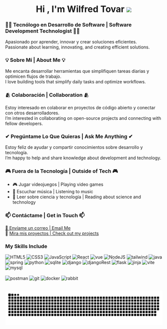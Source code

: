 <h1 align="center"><b>Hi , I'm Wilfred Tovar </b><img src="https://media.giphy.com/media/hvRJCLFzcasrR4ia7z/giphy.gif" width="35"></h1>
<h3 align="center"></h3>

<div align="start">
  <h3>👨‍💻 Tecnólogo en Desarrollo de Software | Software Development Technologist 👨‍💻</h3>
  <p>
    Apasionado por aprender, innovar y crear soluciones eficientes.<br>
    Passionate about learning, innovating, and creating efficient solutions.
  </p>
</div>

<h3>💡 Sobre Mí | About Me 💡</h3>
<p>
  Me encanta desarrollar herramientas que simplifiquen tareas diarias y optimicen flujos de trabajo.<br>
  I love building tools that simplify daily tasks and optimize workflows.
</p>

<h3>🫂 Colaboración | Collaboration 🫂</h3>
<p>
  Estoy interesado en colaborar en proyectos de código abierto y conectar con otros desarrolladores.<br>
  I’m interested in collaborating on open-source projects and connecting with fellow developers.
</p>

<h3>✔ Pregúntame Lo Que Quieras | Ask Me Anything ✔</h3>
<p>
  Estoy feliz de ayudar y compartir conocimientos sobre desarrollo y tecnología.<br>
  I’m happy to help and share knowledge about development and technology.
</p>

<h3>🎮 Fuera de la Tecnología | Outside of Tech 🎮</h3>
<ul>
  <li>🎮 Jugar videojuegos | Playing video games</li>
  <li>🎵 Escuchar música | Listening to music</li>
  <li>📖 Leer sobre ciencia y tecnología | Reading about science and technology</li>
</ul>

<h3>📫 Contáctame | Get in Touch 📫</h3>
<p>
  <a href="mailto:w.tovar@utp.edu.co">📧 Envíame un correo | Email Me</a><br>
  🔗 <a href="https://github.com/Tovar-D3v" target="_blank">Mira mis proyectos | Check out my projects</a>
</p>


<h3 align="start"><b>My Skills Include</b></h3>

<div>
  <img  alt="HTML5" src="https://img.shields.io/badge/html5-%23E34F26.svg?style=for-the-badge&logo=html5&logoColor=white"/>
  <img  alt="CSS3" src="https://img.shields.io/badge/css3-%231572B6.svg?style=for-the-badge&logo=css3&logoColor=white"/>
  <img  alt="JavaScript" src="https://img.shields.io/badge/javascript-%23323330.svg?style=for-the-badge&logo=javascript&logoColor=%23F7DF1E"/>
  <img  alt="React" src="https://img.shields.io/badge/react-%2320232a.svg?style=for-the-badge&logo=react&logoColor=%2361DAFB"/>
  <img  alt="vue" src="https://img.shields.io/badge/Vue.js-35495E?style=for-the-badge&logo=vue.js&logoColor=4FC08D"/> 
  <img  alt="NodeJS" src="https://img.shields.io/badge/node.js-%2343853D.svg?style=for-the-badge&logo=node-dot-js&logoColor=white"/>
  <img  alt="tailwind" src="https://img.shields.io/badge/Tailwind_CSS-38B2AC?style=for-the-badge&logo=tailwind-css&logoColor=white"/>
  <img  alt="java" src ="https://img.shields.io/badge/Java-ED8B00?style=for-the-badge&logo=java&logoColor=white"/>
  <img  alt="spring" src ="https://img.shields.io/badge/Spring-6DB33F?style=for-the-badge&logo=spring&logoColor=white"/>
  <img  alt="python" src ="https://img.shields.io/badge/Python-14354C?style=for-the-badge&logo=python&logoColor=white"/>
  <img  alt="sqlite" src ="https://img.shields.io/badge/sqlite-%2307405e.svg?style=for-the-badge&logo=sqlite&logoColor=white"/>
  <img  alt="django" src ="https://img.shields.io/badge/django-%23092E20.svg?style=for-the-badge&logo=django&logoColor=white"/>
  <img  alt="djangoRest" src ="https://img.shields.io/badge/DJANGO-REST-ff1709?style=for-the-badge&logo=django&logoColor=white&color=ff1709&labelColor=gray"/>
  <img  alt="flask" src ="https://img.shields.io/badge/flask-%23000.svg?style=for-the-badge&logo=flask&logoColor=white"/>
  <img  alt="jinja" src ="https://img.shields.io/badge/jinja-white.svg?style=for-the-badge&logo=jinja&logoColor=black"/>
  <img  alt="vite" src ="https://img.shields.io/badge/vite-%23646CFF.svg?style=for-the-badge&logo=vite&logoColor=white"/>
  <img  alt="mysql" src ="https://img.shields.io/badge/mysql-4479A1.svg?style=for-the-badge&logo=mysql&logoColor=white"/>
 <br><br>
</div>

<div>
  <img  alt="postman" src="https://img.shields.io/badge/Postman-FF6C37?style=for-the-badge&logo=postman&logoColor=white"/>
  <img  alt="git" src="https://img.shields.io/badge/git-%23F05033.svg?style=for-the-badge&logo=git&logoColor=white"/>
  <img  alt="docker" src="https://img.shields.io/badge/docker-%230db7ed.svg?style=for-the-badge&logo=docker&logoColor=white"/>
  <img  alt="rabbit" src="https://img.shields.io/badge/Rabbitmq-FF6600?style=for-the-badge&logo=rabbitmq&logoColor=white"/>
 <br><br>
</div>

<p align="center">
  <img  src="https://raw.githubusercontent.com/iscpatricio92/iscpatricio92/main/resources/img/github-contribution-grid-snake.svg"
    alt="iscpatricio92" />
</p>
